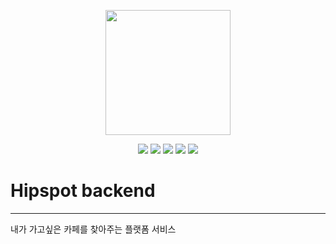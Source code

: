 <p align="center"><img width='200px' src="https://user-images.githubusercontent.com/24623403/211196655-32b385c0-2308-4cd9-922c-0708c59c8991.png"></p>
<p align='center'>
  <img src='https://img.shields.io/github/package-json/v/Hipspot/hipspot-web'>
  <a href="https://github.com/Hipspot/hipspot-web/issues"><img src='https://img.shields.io/github/issues/Hipspot/hipspot-web'></a>
  <a href="https://github.com/Hipspot/hipspot-web/pulls"><img src='https://img.shields.io/github/issues-pr/Hipspot/hipspot-web'></a>
  <a href="https://github.com/Hipspot/hipspot-web/graphs/contributors"><img src='https://img.shields.io/github/contributors/Hipspot/hipspot-web'></a>
  <a href='https://github.com/Hipspot/hipspot-web/blob/main/LICENSE'><img src='https://img.shields.io/github/license/Hipspot/hipspot-web'></a>
</p>

# Hipspot backend

---

내가 가고싶은 카페를 찾아주는 플랫폼 서비스

